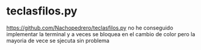 # teclasfilos.py
https://github.com/Nachopedrero/teclasfilos.py
no he conseguido implementar la terminal y a veces se bloquea en el cambio de color pero la mayoria de vece se sjecuta sin problema
